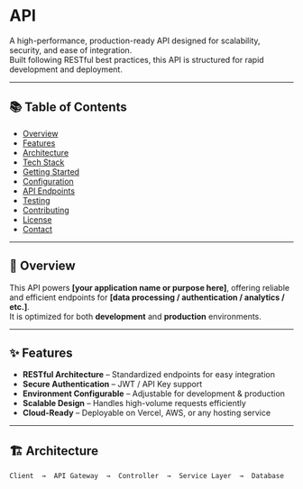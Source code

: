 # API

A high-performance, production-ready API designed for scalability, security, and ease of integration.  
Built following RESTful best practices, this API is structured for rapid development and deployment.

---

## 📚 Table of Contents
- [Overview](#overview)
- [Features](#features)
- [Architecture](#architecture)
- [Tech Stack](#tech-stack)
- [Getting Started](#getting-started)
- [Configuration](#configuration)
- [API Endpoints](#api-endpoints)
- [Testing](#testing)
- [Contributing](#contributing)
- [License](#license)
- [Contact](#contact)

---

## 📖 Overview
This API powers **[your application name or purpose here]**, offering reliable and efficient endpoints for **[data processing / authentication / analytics / etc.]**.  
It is optimized for both **development** and **production** environments.

---

## ✨ Features
- **RESTful Architecture** – Standardized endpoints for easy integration  
- **Secure Authentication** – JWT / API Key support  
- **Environment Configurable** – Adjustable for development & production  
- **Scalable Design** – Handles high-volume requests efficiently  
- **Cloud-Ready** – Deployable on Vercel, AWS, or any hosting service  

---

## 🏗 Architecture
```plaintext
Client  →  API Gateway  →  Controller  →  Service Layer  →  Database

